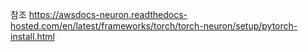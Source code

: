 참조
https://awsdocs-neuron.readthedocs-hosted.com/en/latest/frameworks/torch/torch-neuron/setup/pytorch-install.html

